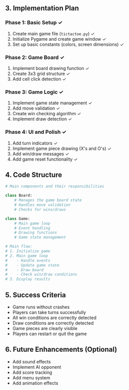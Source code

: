 ## 3. Implementation Plan

### Phase 1: Basic Setup ✓
1. Create main game file (`tictactoe.py`) ✓
2. Initialize Pygame and create game window ✓
3. Set up basic constants (colors, screen dimensions) ✓

### Phase 2: Game Board ✓
1. Implement board drawing function ✓
2. Create 3x3 grid structure ✓
3. Add cell click detection ✓

### Phase 3: Game Logic ✓
1. Implement game state management ✓
2. Add move validation ✓
3. Create win checking algorithm ✓
4. Implement draw detection ✓

### Phase 4: UI and Polish ✓
1. Add turn indicators ✓
2. Implement game piece drawing (X's and O's) ✓
3. Add win/draw messages ✓
4. Add game reset functionality ✓

## 4. Code Structure
```python
# Main components and their responsibilities

class Board:
    # Manages the game board state
    # Handles move validation
    # Checks for wins/draws

class Game:
    # Main game loop
    # Event handling
    # Drawing functions
    # Game state management

# Main flow:
# 1. Initialize game
# 2. Main game loop
#    - Handle events
#    - Update game state
#    - Draw board
#    - Check win/draw conditions
# 3. Display results
```

## 5. Success Criteria
- Game runs without crashes
- Players can take turns successfully
- All win conditions are correctly detected
- Draw conditions are correctly detected
- Game pieces are clearly visible
- Players can restart or quit the game

## 6. Future Enhancements (Optional)
- Add sound effects
- Implement AI opponent
- Add score tracking
- Add menu system
- Add animation effects
